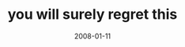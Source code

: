 ---
layout: base.njk
title : 'you will surely regret this' 
view_title : 'you will surely regret this' 
year : '2008' 
date : '2008-01-11' 
img_file : '/drawing/youwillsurelyregretthis.png' 
html_file : 'youwillsurelyregretthis' 
next_html : 'metaldreams.html' 
year_order : '21' 
permalink : "title/{{html_file}}.html"
---
